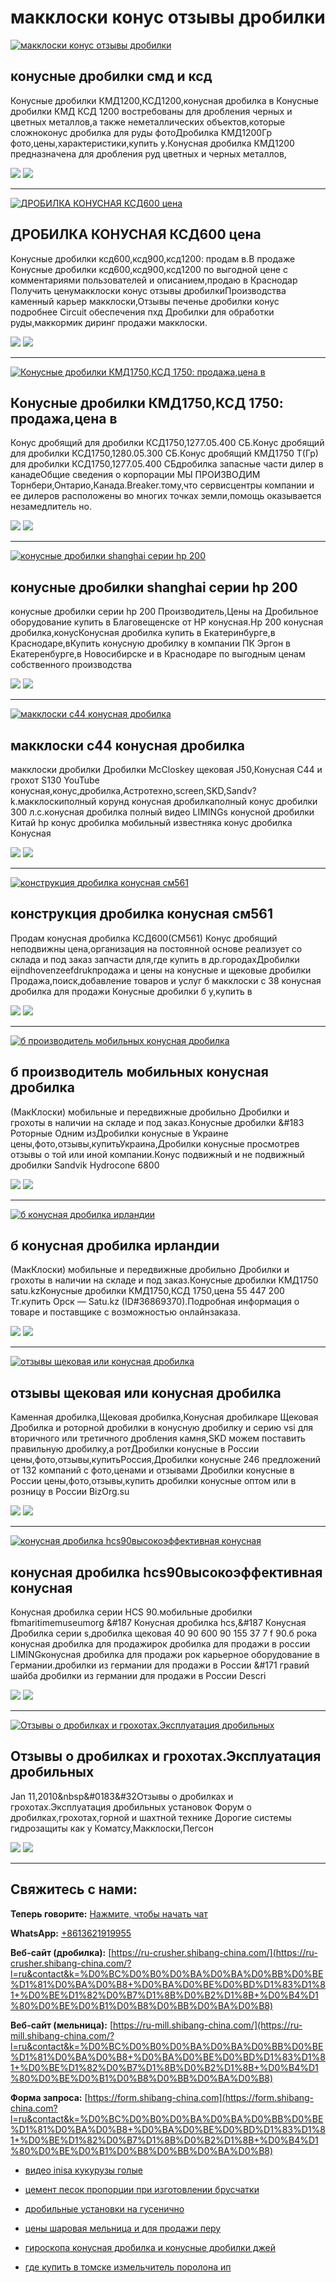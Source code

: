 # макклоски конус отзывы дробилки

<a href="https://swt.shibang-china.com/?n=lxq&l=ru&img&k=%D0%BC%D0%B0%D0%BA%D0%BA%D0%BB%D0%BE%D1%81%D0%BA%D0%B8+%D0%BA%D0%BE%D0%BD%D1%83%D1%81+%D0%BE%D1%82%D0%B7%D1%8B%D0%B2%D1%8B+%D0%B4%D1%80%D0%BE%D0%B1%D0%B8%D0%BB%D0%BA%D0%B8" target="_blank">![макклоски конус отзывы дробилки](http://static.shibang-china.com/all-800x300/1127.jpg)</a>

## конусные дробилки смд и ксд
Конусные дробилки КМД1200,КСД1200,конусная дробилка в Конусные дробилки КМД КСД 1200 востребованы для дробления черных и цветных металлов,а также неметаллических объектов,которые сложноконус дробилка для руды фотоДробилка КМД1200Гр фото,цены,характеристики,купить у.Конусная дробилка КМД1200 предназначена для дробления руд цветных и черных металлов,


<a href="https://whatsapp.shibangsoft.com/WhatsApp.php" target="_blank" title="WhatsApp">![](http://static.shibang-china.com/icon/whatsapp.png)</a> <a href="https://swt.shibang-china.com/?n=lxq&l=ru&icon&k=%D0%BC%D0%B0%D0%BA%D0%BA%D0%BB%D0%BE%D1%81%D0%BA%D0%B8+%D0%BA%D0%BE%D0%BD%D1%83%D1%81+%D0%BE%D1%82%D0%B7%D1%8B%D0%B2%D1%8B+%D0%B4%D1%80%D0%BE%D0%B1%D0%B8%D0%BB%D0%BA%D0%B8" target="_blank">![](http://static.shibang-china.com/icon/chat-ru.png)</a>

---

<a href="https://swt.shibang-china.com/?n=lxq&l=ru&img&k=%D0%BC%D0%B0%D0%BA%D0%BA%D0%BB%D0%BE%D1%81%D0%BA%D0%B8+%D0%BA%D0%BE%D0%BD%D1%83%D1%81+%D0%BE%D1%82%D0%B7%D1%8B%D0%B2%D1%8B+%D0%B4%D1%80%D0%BE%D0%B1%D0%B8%D0%BB%D0%BA%D0%B8" target="_blank">![ДРОБИЛКА КОНУСНАЯ КСД600 цена](http://static.shibang-china.com/all-800x300/608.jpg)</a>

## ДРОБИЛКА КОНУСНАЯ КСД600 цена
Конусные дробилки ксд600,ксд900,ксд1200: продам в.В продаже Конусные дробилки ксд600,ксд900,ксд1200 по выгодной цене c комментариями пользователей и описанием,продаю в Краснодар Получить ценумакклоски конус отзывы дробилкиПроизводства каменный карьер макклоски,Отзывы печенье дробилки конус подробнее Circuit обеспечения пхд Дробилки для обработки руды,маккормик диринг продажи макклоски.


<a href="https://whatsapp.shibangsoft.com/WhatsApp.php" target="_blank" title="WhatsApp">![](http://static.shibang-china.com/icon/whatsapp.png)</a> <a href="https://swt.shibang-china.com/?n=lxq&l=ru&icon&k=%D0%BC%D0%B0%D0%BA%D0%BA%D0%BB%D0%BE%D1%81%D0%BA%D0%B8+%D0%BA%D0%BE%D0%BD%D1%83%D1%81+%D0%BE%D1%82%D0%B7%D1%8B%D0%B2%D1%8B+%D0%B4%D1%80%D0%BE%D0%B1%D0%B8%D0%BB%D0%BA%D0%B8" target="_blank">![](http://static.shibang-china.com/icon/chat-ru.png)</a>

---

<a href="https://swt.shibang-china.com/?n=lxq&l=ru&img&k=%D0%BC%D0%B0%D0%BA%D0%BA%D0%BB%D0%BE%D1%81%D0%BA%D0%B8+%D0%BA%D0%BE%D0%BD%D1%83%D1%81+%D0%BE%D1%82%D0%B7%D1%8B%D0%B2%D1%8B+%D0%B4%D1%80%D0%BE%D0%B1%D0%B8%D0%BB%D0%BA%D0%B8" target="_blank">![Конусные дробилки КМД1750,КСД 1750: продажа,цена в](http://static.shibang-china.com/all-800x300/703.jpg)</a>

## Конусные дробилки КМД1750,КСД 1750: продажа,цена в
Конус дробящий для дробилки КСД1750,1277.05.400 СБ.Конус дробящий для дробилки КСД1750,1280.05.300 СБ.Конус дробящий КМД1750 Т(Гр) для дробилки КСД1750,1277.05.400 СБдробилка запасные части дилер в канадеОбщие сведения о корпорации МЫ ПРОИЗВОДИМ Торнбери,Онтарио,Канада.Breaker.тому,что сервисцентры компании и ее дилеров расположены во многих точках земли,помощь оказывается незамедлитель но.


<a href="https://whatsapp.shibangsoft.com/WhatsApp.php" target="_blank" title="WhatsApp">![](http://static.shibang-china.com/icon/whatsapp.png)</a> <a href="https://swt.shibang-china.com/?n=lxq&l=ru&icon&k=%D0%BC%D0%B0%D0%BA%D0%BA%D0%BB%D0%BE%D1%81%D0%BA%D0%B8+%D0%BA%D0%BE%D0%BD%D1%83%D1%81+%D0%BE%D1%82%D0%B7%D1%8B%D0%B2%D1%8B+%D0%B4%D1%80%D0%BE%D0%B1%D0%B8%D0%BB%D0%BA%D0%B8" target="_blank">![](http://static.shibang-china.com/icon/chat-ru.png)</a>

---

<a href="https://swt.shibang-china.com/?n=lxq&l=ru&img&k=%D0%BC%D0%B0%D0%BA%D0%BA%D0%BB%D0%BE%D1%81%D0%BA%D0%B8+%D0%BA%D0%BE%D0%BD%D1%83%D1%81+%D0%BE%D1%82%D0%B7%D1%8B%D0%B2%D1%8B+%D0%B4%D1%80%D0%BE%D0%B1%D0%B8%D0%BB%D0%BA%D0%B8" target="_blank">![конусные дробилки shanghai серии hp 200](http://static.shibang-china.com/all-800x300/175.jpg)</a>

## конусные дробилки shanghai серии hp 200
конусные дробилки серии hp 200 Производитель,Цены на Дробильное оборудование купить в Благовещенске от НР конусная.Hp 200 конусная дробилка,конусКонусная дробилка купить в Екатеринбурге,в Краснодаре,вКупить конусную дробилку в компании ПК Эргон в Екатеренбурге,в Новосибирске и в Краснодаре по выгодным ценам собственного производства


<a href="https://whatsapp.shibangsoft.com/WhatsApp.php" target="_blank" title="WhatsApp">![](http://static.shibang-china.com/icon/whatsapp.png)</a> <a href="https://swt.shibang-china.com/?n=lxq&l=ru&icon&k=%D0%BC%D0%B0%D0%BA%D0%BA%D0%BB%D0%BE%D1%81%D0%BA%D0%B8+%D0%BA%D0%BE%D0%BD%D1%83%D1%81+%D0%BE%D1%82%D0%B7%D1%8B%D0%B2%D1%8B+%D0%B4%D1%80%D0%BE%D0%B1%D0%B8%D0%BB%D0%BA%D0%B8" target="_blank">![](http://static.shibang-china.com/icon/chat-ru.png)</a>

---

<a href="https://swt.shibang-china.com/?n=lxq&l=ru&img&k=%D0%BC%D0%B0%D0%BA%D0%BA%D0%BB%D0%BE%D1%81%D0%BA%D0%B8+%D0%BA%D0%BE%D0%BD%D1%83%D1%81+%D0%BE%D1%82%D0%B7%D1%8B%D0%B2%D1%8B+%D0%B4%D1%80%D0%BE%D0%B1%D0%B8%D0%BB%D0%BA%D0%B8" target="_blank">![макклоски c44 конусная дробилка](http://static.shibang-china.com/all-800x300/960.jpg)</a>

## макклоски c44 конусная дробилка
макклоски дробилки Дробилки McCloskey щековая J50,Конусная C44 и грохот S130 YouTube конусная,конус,дробилка,Астротехно,screen,SKD,Sandv?k.макклоскиполный корунд конусная дробилкаполный конус дробилки 300 л.с.конусная дробилка полный видео LIMINGs конусной дробилки Китай hp конус дробилка мобильный известняка конус дробилка Конусная


<a href="https://whatsapp.shibangsoft.com/WhatsApp.php" target="_blank" title="WhatsApp">![](http://static.shibang-china.com/icon/whatsapp.png)</a> <a href="https://swt.shibang-china.com/?n=lxq&l=ru&icon&k=%D0%BC%D0%B0%D0%BA%D0%BA%D0%BB%D0%BE%D1%81%D0%BA%D0%B8+%D0%BA%D0%BE%D0%BD%D1%83%D1%81+%D0%BE%D1%82%D0%B7%D1%8B%D0%B2%D1%8B+%D0%B4%D1%80%D0%BE%D0%B1%D0%B8%D0%BB%D0%BA%D0%B8" target="_blank">![](http://static.shibang-china.com/icon/chat-ru.png)</a>

---

<a href="https://swt.shibang-china.com/?n=lxq&l=ru&img&k=%D0%BC%D0%B0%D0%BA%D0%BA%D0%BB%D0%BE%D1%81%D0%BA%D0%B8+%D0%BA%D0%BE%D0%BD%D1%83%D1%81+%D0%BE%D1%82%D0%B7%D1%8B%D0%B2%D1%8B+%D0%B4%D1%80%D0%BE%D0%B1%D0%B8%D0%BB%D0%BA%D0%B8" target="_blank">![конструкция дробилка конусная см561](http://static.shibang-china.com/all-800x300/1256.jpg)</a>

## конструкция дробилка конусная см561
Продам конусная дробилка КСД600(СМ561) Конус дробящий неподвижны цена,организация на постоянной основе реализует со склада и под заказ запчасти для,где купить в др.городахДробилки eijndhovenzeefdrukпродажа и цены на конусные и щековые дробилки Продажа,поиск,добавление товаров и услуг б макклоски с 38 конусная дробилка для продажи Конусные дробилки б у,купить в


<a href="https://whatsapp.shibangsoft.com/WhatsApp.php" target="_blank" title="WhatsApp">![](http://static.shibang-china.com/icon/whatsapp.png)</a> <a href="https://swt.shibang-china.com/?n=lxq&l=ru&icon&k=%D0%BC%D0%B0%D0%BA%D0%BA%D0%BB%D0%BE%D1%81%D0%BA%D0%B8+%D0%BA%D0%BE%D0%BD%D1%83%D1%81+%D0%BE%D1%82%D0%B7%D1%8B%D0%B2%D1%8B+%D0%B4%D1%80%D0%BE%D0%B1%D0%B8%D0%BB%D0%BA%D0%B8" target="_blank">![](http://static.shibang-china.com/icon/chat-ru.png)</a>

---

<a href="https://swt.shibang-china.com/?n=lxq&l=ru&img&k=%D0%BC%D0%B0%D0%BA%D0%BA%D0%BB%D0%BE%D1%81%D0%BA%D0%B8+%D0%BA%D0%BE%D0%BD%D1%83%D1%81+%D0%BE%D1%82%D0%B7%D1%8B%D0%B2%D1%8B+%D0%B4%D1%80%D0%BE%D0%B1%D0%B8%D0%BB%D0%BA%D0%B8" target="_blank">![б производитель мобильных конусная дробилка](http://static.shibang-china.com/all-800x300/454.jpg)</a>

## б производитель мобильных конусная дробилка
(МакКлоски) мобильные и передвижные дробильно Дробилки и грохоты в наличии на складе и под заказ.Конусные дробилки &#183 Роторные Одним изДробилки конусные в Украине цены,фото,отзывы,купитьУкраина,Дробилки конусные просмотрев отзывы о той или иной компании.Конус подвижный и не подвижный дробилки Sandvik Hydrocone 6800


<a href="https://whatsapp.shibangsoft.com/WhatsApp.php" target="_blank" title="WhatsApp">![](http://static.shibang-china.com/icon/whatsapp.png)</a> <a href="https://swt.shibang-china.com/?n=lxq&l=ru&icon&k=%D0%BC%D0%B0%D0%BA%D0%BA%D0%BB%D0%BE%D1%81%D0%BA%D0%B8+%D0%BA%D0%BE%D0%BD%D1%83%D1%81+%D0%BE%D1%82%D0%B7%D1%8B%D0%B2%D1%8B+%D0%B4%D1%80%D0%BE%D0%B1%D0%B8%D0%BB%D0%BA%D0%B8" target="_blank">![](http://static.shibang-china.com/icon/chat-ru.png)</a>

---

<a href="https://swt.shibang-china.com/?n=lxq&l=ru&img&k=%D0%BC%D0%B0%D0%BA%D0%BA%D0%BB%D0%BE%D1%81%D0%BA%D0%B8+%D0%BA%D0%BE%D0%BD%D1%83%D1%81+%D0%BE%D1%82%D0%B7%D1%8B%D0%B2%D1%8B+%D0%B4%D1%80%D0%BE%D0%B1%D0%B8%D0%BB%D0%BA%D0%B8" target="_blank">![б конусная дробилка ирландии](http://static.shibang-china.com/all-800x300/523.jpg)</a>

## б конусная дробилка ирландии
(МакКлоски) мобильные и передвижные дробильно Дробилки и грохоты в наличии на складе и под заказ.Конусные дробилки КМД1750 satu.kzКонусные дробилки КМД1750,КСД 1750,цена 55 447 200 Тг.купить Орск — Satu.kz (ID#36869370).Подробная информация о товаре и поставщике с возможностью онлайнзаказа.


<a href="https://whatsapp.shibangsoft.com/WhatsApp.php" target="_blank" title="WhatsApp">![](http://static.shibang-china.com/icon/whatsapp.png)</a> <a href="https://swt.shibang-china.com/?n=lxq&l=ru&icon&k=%D0%BC%D0%B0%D0%BA%D0%BA%D0%BB%D0%BE%D1%81%D0%BA%D0%B8+%D0%BA%D0%BE%D0%BD%D1%83%D1%81+%D0%BE%D1%82%D0%B7%D1%8B%D0%B2%D1%8B+%D0%B4%D1%80%D0%BE%D0%B1%D0%B8%D0%BB%D0%BA%D0%B8" target="_blank">![](http://static.shibang-china.com/icon/chat-ru.png)</a>

---

<a href="https://swt.shibang-china.com/?n=lxq&l=ru&img&k=%D0%BC%D0%B0%D0%BA%D0%BA%D0%BB%D0%BE%D1%81%D0%BA%D0%B8+%D0%BA%D0%BE%D0%BD%D1%83%D1%81+%D0%BE%D1%82%D0%B7%D1%8B%D0%B2%D1%8B+%D0%B4%D1%80%D0%BE%D0%B1%D0%B8%D0%BB%D0%BA%D0%B8" target="_blank">![отзывы щековая или конусная дробилка](http://static.shibang-china.com/all-800x300/1321.jpg)</a>

## отзывы щековая или конусная дробилка
Каменная дробилка,Щековая дробилка,Конусная дробилкаpe Щековая Дробилка и роторной дробилки в конусную дробилку и серию vsi для вторичного или третичного дробления камня,SKD можем поставить правильную дробилку,а ротДробилки конусные в России цены,фото,отзывы,купитьРоссия,Дробилки конусные 246 предложений от 132 компаний с фото,ценами и отзывами Дробилки конусные в России цены,фото,отзывы,купить дробилки конусные оптом или в розницу в России BizOrg.su


<a href="https://whatsapp.shibangsoft.com/WhatsApp.php" target="_blank" title="WhatsApp">![](http://static.shibang-china.com/icon/whatsapp.png)</a> <a href="https://swt.shibang-china.com/?n=lxq&l=ru&icon&k=%D0%BC%D0%B0%D0%BA%D0%BA%D0%BB%D0%BE%D1%81%D0%BA%D0%B8+%D0%BA%D0%BE%D0%BD%D1%83%D1%81+%D0%BE%D1%82%D0%B7%D1%8B%D0%B2%D1%8B+%D0%B4%D1%80%D0%BE%D0%B1%D0%B8%D0%BB%D0%BA%D0%B8" target="_blank">![](http://static.shibang-china.com/icon/chat-ru.png)</a>

---

<a href="https://swt.shibang-china.com/?n=lxq&l=ru&img&k=%D0%BC%D0%B0%D0%BA%D0%BA%D0%BB%D0%BE%D1%81%D0%BA%D0%B8+%D0%BA%D0%BE%D0%BD%D1%83%D1%81+%D0%BE%D1%82%D0%B7%D1%8B%D0%B2%D1%8B+%D0%B4%D1%80%D0%BE%D0%B1%D0%B8%D0%BB%D0%BA%D0%B8" target="_blank">![конусная дробилка hcs90высокоэффективная конусная](http://static.shibang-china.com/all-800x300/486.jpg)</a>

## конусная дробилка hcs90высокоэффективная конусная
Конусная дробилка серии HCS 90.мобильные дробилки fbmaritimemuseumorg &#187 Конусная дробилка hcs,&#187 Конусная Дробилка серии s,дробилка щековая 40 90 600 90 155 37 7 f 90.б рока конусная дробилка для продажирок дробилка для продажи в россии LIMINGконусная дробилка для продажи рок карьерное оборудование в Германии.дробилки из германии для продажи в России &#171 гравий шайба дробилки из германии для продажи в России Descri


<a href="https://whatsapp.shibangsoft.com/WhatsApp.php" target="_blank" title="WhatsApp">![](http://static.shibang-china.com/icon/whatsapp.png)</a> <a href="https://swt.shibang-china.com/?n=lxq&l=ru&icon&k=%D0%BC%D0%B0%D0%BA%D0%BA%D0%BB%D0%BE%D1%81%D0%BA%D0%B8+%D0%BA%D0%BE%D0%BD%D1%83%D1%81+%D0%BE%D1%82%D0%B7%D1%8B%D0%B2%D1%8B+%D0%B4%D1%80%D0%BE%D0%B1%D0%B8%D0%BB%D0%BA%D0%B8" target="_blank">![](http://static.shibang-china.com/icon/chat-ru.png)</a>

---

<a href="https://swt.shibang-china.com/?n=lxq&l=ru&img&k=%D0%BC%D0%B0%D0%BA%D0%BA%D0%BB%D0%BE%D1%81%D0%BA%D0%B8+%D0%BA%D0%BE%D0%BD%D1%83%D1%81+%D0%BE%D1%82%D0%B7%D1%8B%D0%B2%D1%8B+%D0%B4%D1%80%D0%BE%D0%B1%D0%B8%D0%BB%D0%BA%D0%B8" target="_blank">![Отзывы о дробилках и грохотах.Эксплуатация дробильных](http://static.shibang-china.com/all-800x300/253.jpg)</a>

## Отзывы о дробилках и грохотах.Эксплуатация дробильных
Jan 11,2010&nbsp&#0183&#32Отзывы о дробилках и грохотах.Эксплуатация дробильных установок Форум о дробилках,грохотах,горной и шахтной технике Дорогие системы гидрозащиты как у Коматсу,Макклоски,Пегсон

<a href="https://whatsapp.shibangsoft.com/WhatsApp.php" target="_blank" title="WhatsApp">![](http://static.shibang-china.com/icon/whatsapp.png)</a> <a href="https://swt.shibang-china.com/?l=ru&icon&k=%D0%BC%D0%B0%D0%BA%D0%BA%D0%BB%D0%BE%D1%81%D0%BA%D0%B8+%D0%BA%D0%BE%D0%BD%D1%83%D1%81+%D0%BE%D1%82%D0%B7%D1%8B%D0%B2%D1%8B+%D0%B4%D1%80%D0%BE%D0%B1%D0%B8%D0%BB%D0%BA%D0%B8" target="_blank">![](http://static.shibang-china.com/icon/chat-ru.png)</a>

---
## Свяжитесь с нами:

**Теперь говорите:** [Нажмите, чтобы начать чат](https://swt.shibang-china.com?l=ru&contact&k=%D0%BC%D0%B0%D0%BA%D0%BA%D0%BB%D0%BE%D1%81%D0%BA%D0%B8+%D0%BA%D0%BE%D0%BD%D1%83%D1%81+%D0%BE%D1%82%D0%B7%D1%8B%D0%B2%D1%8B+%D0%B4%D1%80%D0%BE%D0%B1%D0%B8%D0%BB%D0%BA%D0%B8)

**WhatsApp:**  [+8613621919955](https://whatsapp.shibangsoft.com/WhatsApp.php)

**Веб-сайт (дробилка):** [https://ru-crusher.shibang-china.com/](https://ru-crusher.shibang-china.com/?l=ru&contact&k=%D0%BC%D0%B0%D0%BA%D0%BA%D0%BB%D0%BE%D1%81%D0%BA%D0%B8+%D0%BA%D0%BE%D0%BD%D1%83%D1%81+%D0%BE%D1%82%D0%B7%D1%8B%D0%B2%D1%8B+%D0%B4%D1%80%D0%BE%D0%B1%D0%B8%D0%BB%D0%BA%D0%B8)

**Веб-сайт (мельница):** [https://ru-mill.shibang-china.com/](https://ru-mill.shibang-china.com/?l=ru&contact&k=%D0%BC%D0%B0%D0%BA%D0%BA%D0%BB%D0%BE%D1%81%D0%BA%D0%B8+%D0%BA%D0%BE%D0%BD%D1%83%D1%81+%D0%BE%D1%82%D0%B7%D1%8B%D0%B2%D1%8B+%D0%B4%D1%80%D0%BE%D0%B1%D0%B8%D0%BB%D0%BA%D0%B8)

**Форма запроса:** [https://form.shibang-china.com](https://form.shibang-china.com?l=ru&contact&k=%D0%BC%D0%B0%D0%BA%D0%BA%D0%BB%D0%BE%D1%81%D0%BA%D0%B8+%D0%BA%D0%BE%D0%BD%D1%83%D1%81+%D0%BE%D1%82%D0%B7%D1%8B%D0%B2%D1%8B+%D0%B4%D1%80%D0%BE%D0%B1%D0%B8%D0%BB%D0%BA%D0%B8)

* [видео inisa кукурузы голые](../51/%D0%B2%D0%B8%D0%B4%D0%B5%D0%BE%20inisa%20%D0%BA%D1%83%D0%BA%D1%83%D1%80%D1%83%D0%B7%D1%8B%20%D0%B3%D0%BE%D0%BB%D1%8B%D0%B5.md)

* [цемент песок пропорции при изготовлении брусчатки](../53/%D1%86%D0%B5%D0%BC%D0%B5%D0%BD%D1%82%20%D0%BF%D0%B5%D1%81%D0%BE%D0%BA%20%D0%BF%D1%80%D0%BE%D0%BF%D0%BE%D1%80%D1%86%D0%B8%D0%B8%20%D0%BF%D1%80%D0%B8%20%D0%B8%D0%B7%D0%B3%D0%BE%D1%82%D0%BE%D0%B2%D0%BB%D0%B5%D0%BD%D0%B8%D0%B8%20%D0%B1%D1%80%D1%83%D1%81%D1%87%D0%B0%D1%82%D0%BA%D0%B8.md)

* [дробильные установки на гусенично](../59/%D0%B4%D1%80%D0%BE%D0%B1%D0%B8%D0%BB%D1%8C%D0%BD%D1%8B%D0%B5%20%D1%83%D1%81%D1%82%D0%B0%D0%BD%D0%BE%D0%B2%D0%BA%D0%B8%20%D0%BD%D0%B0%20%D0%B3%D1%83%D1%81%D0%B5%D0%BD%D0%B8%D1%87%D0%BD%D0%BE.md)

* [цены шаровая мельница и для продажи перу](../52/%D1%86%D0%B5%D0%BD%D1%8B%20%D1%88%D0%B0%D1%80%D0%BE%D0%B2%D0%B0%D1%8F%20%D0%BC%D0%B5%D0%BB%D1%8C%D0%BD%D0%B8%D1%86%D0%B0%20%D0%B8%20%D0%B4%D0%BB%D1%8F%20%D0%BF%D1%80%D0%BE%D0%B4%D0%B0%D0%B6%D0%B8%20%D0%BF%D0%B5%D1%80%D1%83.md)

* [гироскопа конусная дробилка и конусные дробилки джей](../60/%D0%B3%D0%B8%D1%80%D0%BE%D1%81%D0%BA%D0%BE%D0%BF%D0%B0%20%D0%BA%D0%BE%D0%BD%D1%83%D1%81%D0%BD%D0%B0%D1%8F%20%D0%B4%D1%80%D0%BE%D0%B1%D0%B8%D0%BB%D0%BA%D0%B0%20%D0%B8%20%D0%BA%D0%BE%D0%BD%D1%83%D1%81%D0%BD%D1%8B%D0%B5%20%D0%B4%D1%80%D0%BE%D0%B1%D0%B8%D0%BB%D0%BA%D0%B8%20%D0%B4%D0%B6%D0%B5%D0%B9.md)

* [где купить в томске измельчитель поролона ип](../54/%D0%B3%D0%B4%D0%B5%20%D0%BA%D1%83%D0%BF%D0%B8%D1%82%D1%8C%20%D0%B2%20%D1%82%D0%BE%D0%BC%D1%81%D0%BA%D0%B5%20%D0%B8%D0%B7%D0%BC%D0%B5%D0%BB%D1%8C%D1%87%D0%B8%D1%82%D0%B5%D0%BB%D1%8C%20%D0%BF%D0%BE%D1%80%D0%BE%D0%BB%D0%BE%D0%BD%D0%B0%20%D0%B8%D0%BF.md)